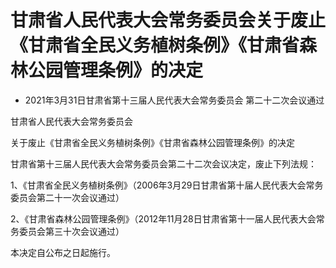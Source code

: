 # 甘肃省人民代表大会常务委员会关于废止《甘肃省全民义务植树条例》《甘肃省森林公园管理条例》的决定

- 2021年3月31日甘肃省第十三届人民代表大会常务委员会
  第二十二次会议通过

<!-- INFO END -->

甘肃省人民代表大会常务委员会

关于废止《甘肃省全民义务植树条例》《甘肃省森林公园管理条例》的决定

甘肃省第十三届人民代表大会常务委员会第二十二次会议决定，废止下列法规：

1、《甘肃省全民义务植树条例》（2006年3月29日甘肃省第十届人民代表大会常务委员会第二十一次会议通过）

2、《甘肃省森林公园管理条例》（2012年11月28日甘肃省第十一届人民代表大会常务委员会第三十次会议通过）

本决定自公布之日起施行。
